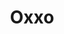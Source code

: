 ---
title: "Oxxo"
url: /san-luis-rio-colorado/oxxo-av-venustiano-carranza-y-4ta/
shop: comodidad
---